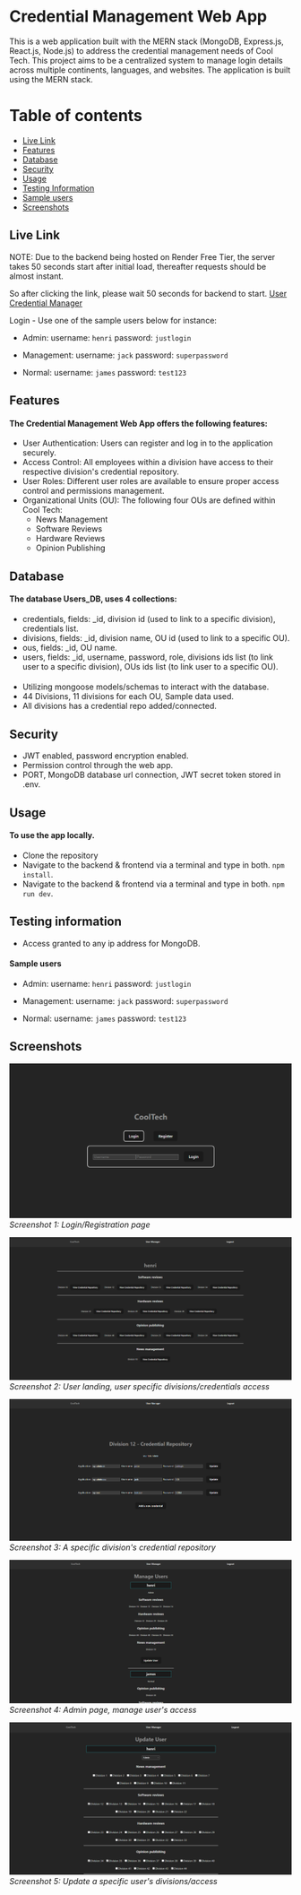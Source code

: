 # Credential Management Web App

This is a web application built with the MERN stack (MongoDB, Express.js, React.js, Node.js) to address the credential management needs of Cool Tech. 
This project aims to be a centralized system to manage login details across multiple continents, languages, and websites. 
The application is built using the MERN stack. 

Table of contents
=================
<!--ts-->
   * [Live Link](#Live-Link)
   * [Features](#Features)
   * [Database](#Database)
   * [Security](#Security)
   * [Usage](#Usage)
   * [Testing Information](#Testing-Information)
   * [Sample users](#Sample-users)
   * [Screenshots](Screenshots)
<!--te-->

## Live Link
NOTE: Due to the backend being hosted on Render Free Tier, the server takes 50 seconds start after initial load, thereafter requests should be almost instant.

So after clicking the link, please wait 50 seconds for backend to start.
[User Credential Manager](https://65ce0e98bac17706b51798e3--resplendent-pithivier-138605.netlify.app)

Login - Use one of the sample users below for instance:
- Admin: username: `henri` password: `justlogin`

- Management: username: `jack` password: `superpassword`

- Normal: username: `james` password: `test123`

## Features
#### The Credential Management Web App offers the following features:

- User Authentication: Users can register and log in to the application securely.
- Access Control: All employees within a division have access to their respective division's credential repository.
- User Roles: Different user roles are available to ensure proper access control and permissions management.
- Organizational Units (OU): The following four OUs are defined within Cool Tech:
  - News Management
  - Software Reviews
  - Hardware Reviews
  - Opinion Publishing

## Database 
#### The database Users_DB, uses 4 collections:
- credentials, fields: _id, division id (used to link to a specific division), credentials list.
- divisions, fields: _id, division name, OU id (used to link to a specific OU).
- ous, fields: _id, OU name.
- users, fields: _id, username, password, role, divisions ids list (to link user to a specific division), OUs ids list (to link user to a specific OU).

#### 

- Utilizing mongoose models/schemas to interact with the database.
- 44 Divisions, 11 divisions for each OU, Sample data used.
- All divisions has a credential repo added/connected.

## Security

- JWT enabled, password encryption enabled.
- Permission control through the web app.
- PORT, MongoDB database url connection, JWT secret token stored in .env.

## Usage

#### To use the app locally.
- Clone the repository
- Navigate to the backend & frontend via a terminal and type in both. `npm install`.
- Navigate to the backend & frontend via a terminal and type in both. `npm run dev`.

## Testing information

- Access granted to any ip address for MongoDB.

#### Sample users

- Admin: username: `henri` password: `justlogin`

- Management: username: `jack` password: `superpassword`

- Normal: username: `james` password: `test123`

## Screenshots

![Screenshot 1](app-screenshots/login-landing.png)
*Screenshot 1: Login/Registration page*

![Screenshot 2](app-screenshots/user-divisions.png)
*Screenshot 2: User landing, user specific divisions/credentials access*

![Screenshot 3](app-screenshots/credential-repo.png)
*Screenshot 3: A specific division's credential repository*

![Screenshot 4](app-screenshots/manage-users.png)
*Screenshot 4: Admin page, manage user's access*

![Screenshot 5](app-screenshots/update-user.png)
*Screenshot 5: Update a specific user's divisions/access*
